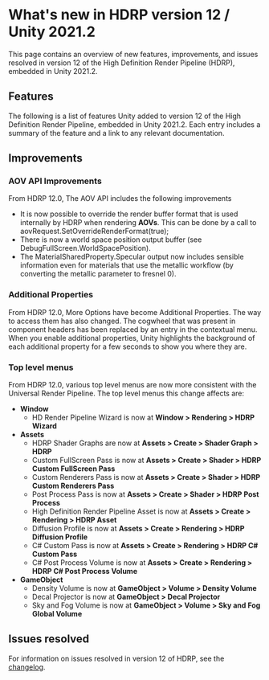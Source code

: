 # What's new in HDRP version 12 / Unity 2021.2

This page contains an overview of new features, improvements, and issues resolved in version 12 of the High Definition Render Pipeline (HDRP), embedded in Unity 2021.2.

## Features

The following is a list of features Unity added to version 12 of the High Definition Render Pipeline, embedded in Unity 2021.2. Each entry includes a summary of the feature and a link to any relevant documentation.



## Improvements

### AOV API Improvements

From HDRP 12.0, The AOV API includes the following improvements
- It is now possible to override the render buffer format that is used internally by HDRP when rendering **AOVs**. This can be done by a call to aovRequest.SetOverrideRenderFormat(true);
- There is now a world space position output buffer (see DebugFullScreen.WorldSpacePosition).
- The MaterialSharedProperty.Specular output now includes sensible information even for materials that use the metallic workflow (by converting the metallic parameter to fresnel 0).

### Additional Properties

From HDRP 12.0, More Options have become Additional Properties. The way to access them has also changed. The cogwheel that was present in component headers has been replaced by an entry in the contextual menu. When you enable additional properties, Unity highlights the background of each additional property for a few seconds to show you where they are.

### Top level menus

From HDRP 12.0, various top level menus are now more consistent with the Universal Render Pipeline. The top level menus this change affects are:

* **Window**
  * HD Render Pipeline Wizard is now at **Window > Rendering > HDRP Wizard**
* **Assets**
  * HDRP Shader Graphs are now at **Assets > Create > Shader Graph > HDRP**
  * Custom FullScreen Pass is now at **Assets > Create > Shader > HDRP Custom FullScreen Pass**
  * Custom Renderers Pass is now at **Assets > Create > Shader > HDRP Custom Renderers Pass**
  * Post Process Pass is now at **Assets > Create > Shader > HDRP Post Process**
  * High Definition Render Pipeline Asset is now at **Assets > Create > Rendering > HDRP Asset**
  * Diffusion Profile is now at **Assets > Create > Rendering > HDRP Diffusion Profile**
  * C# Custom Pass is now at **Assets > Create > Rendering > HDRP C# Custom Pass**
  * C# Post Process Volume is now at **Assets > Create > Rendering > HDRP C# Post Process Volume**
* **GameObject**
  * Density Volume is now at **GameObject > Volume > Density Volume**
  * Decal Projector is now at **GameObject > Decal Projector**
  * Sky and Fog Volume is now at **GameObject > Volume > Sky and Fog Global Volume**

## Issues resolved

For information on issues resolved in version 12 of HDRP, see the [changelog](https://docs.unity3d.com/Packages/com.unity.render-pipelines.high-definition@12.0/changelog/CHANGELOG.html).
